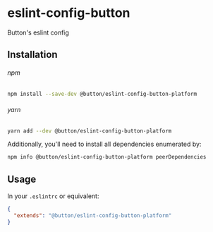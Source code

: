 # eslint-config-button

Button's eslint config

## Installation

###### npm

```bash
npm install --save-dev @button/eslint-config-button-platform
```

###### yarn

```bash
yarn add --dev @button/eslint-config-button-platform
```

Additionally, you'll need to install all dependencies enumerated by:

```bash
npm info @button/eslint-config-button-platform peerDependencies
```

## Usage

In your `.eslintrc` or equivalent:

```json
{
  "extends": "@button/eslint-config-button-platform"
}
```
